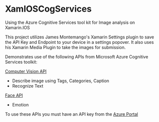 # XamIOSCogServices
Using the Azure Cognitive Services tool kit for Image analysis on Xamarin.IOS

This project utilizes James Montemango's Xamarin Settings plugin to save the API Key and Endpoint to your device in a settings popover. 
It also uses his Xamarin Media Plugin to take the images for submission. 

Demonstrates use of the following APIs from Microsoft Azure Cognitive Services toolkit:

[Computer Vision API](https://azure.microsoft.com/en-us/services/cognitive-services/custom-vision-service/)

* Describe image using Tags, Categories, Caption
* Recognize Text

[Face API](https://azure.microsoft.com/en-us/services/cognitive-services/face/)

* Emotion

To use these APIs you must have an API key from the [Azure Portal](http://portal.azure.com)

